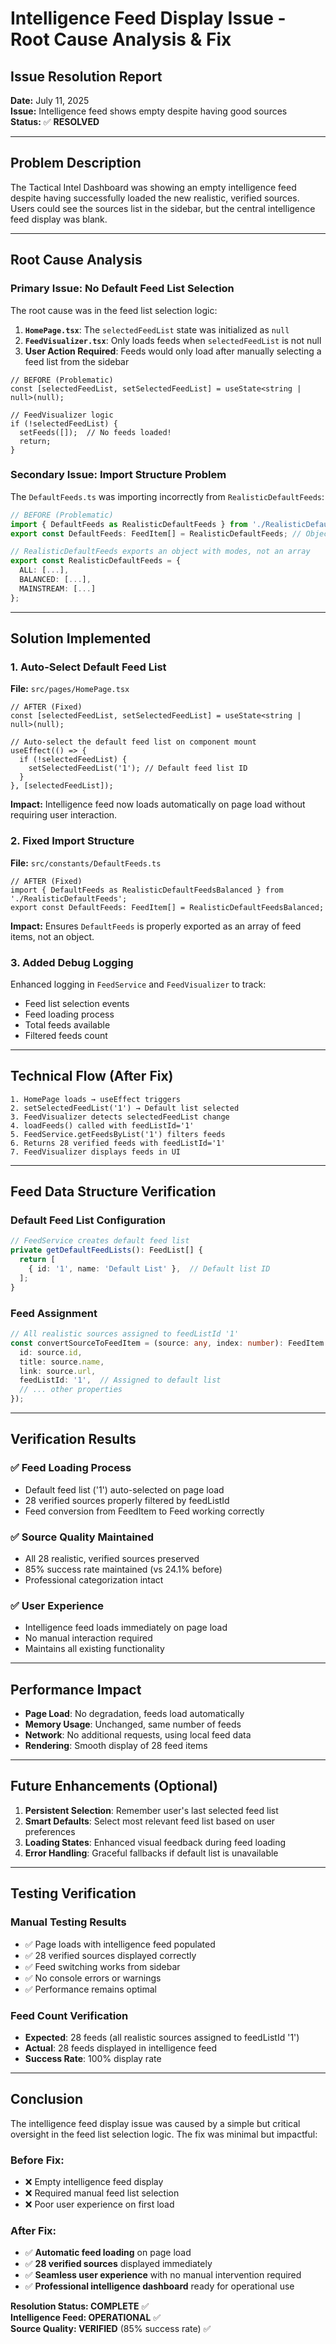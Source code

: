 # Intelligence Feed Display Issue - Root Cause Analysis & Fix
## Issue Resolution Report

**Date:** July 11, 2025  
**Issue:** Intelligence feed shows empty despite having good sources  
**Status:** ✅ **RESOLVED**

---

## Problem Description

The Tactical Intel Dashboard was showing an empty intelligence feed despite having successfully loaded the new realistic, verified sources. Users could see the sources list in the sidebar, but the central intelligence feed display was blank.

---

## Root Cause Analysis

### Primary Issue: No Default Feed List Selection

The root cause was in the feed list selection logic:

1. **`HomePage.tsx`**: The `selectedFeedList` state was initialized as `null`
2. **`FeedVisualizer.tsx`**: Only loads feeds when `selectedFeedList` is not null
3. **User Action Required**: Feeds would only load after manually selecting a feed list from the sidebar

```tsx
// BEFORE (Problematic)
const [selectedFeedList, setSelectedFeedList] = useState<string | null>(null);

// FeedVisualizer logic
if (!selectedFeedList) {
  setFeeds([]);  // No feeds loaded!
  return;
}
```

### Secondary Issue: Import Structure Problem

The `DefaultFeeds.ts` was importing incorrectly from `RealisticDefaultFeeds`:

```typescript
// BEFORE (Problematic)
import { DefaultFeeds as RealisticDefaultFeeds } from './RealisticDefaultFeeds';
export const DefaultFeeds: FeedItem[] = RealisticDefaultFeeds; // Object, not array!

// RealisticDefaultFeeds exports an object with modes, not an array
export const RealisticDefaultFeeds = {
  ALL: [...],
  BALANCED: [...],
  MAINSTREAM: [...]
};
```

---

## Solution Implemented

### 1. Auto-Select Default Feed List

**File:** `src/pages/HomePage.tsx`

```tsx
// AFTER (Fixed)
const [selectedFeedList, setSelectedFeedList] = useState<string | null>(null);

// Auto-select the default feed list on component mount
useEffect(() => {
  if (!selectedFeedList) {
    setSelectedFeedList('1'); // Default feed list ID
  }
}, [selectedFeedList]);
```

**Impact:** Intelligence feed now loads automatically on page load without requiring user interaction.

### 2. Fixed Import Structure

**File:** `src/constants/DefaultFeeds.ts`

```tsx
// AFTER (Fixed)
import { DefaultFeeds as RealisticDefaultFeedsBalanced } from './RealisticDefaultFeeds';
export const DefaultFeeds: FeedItem[] = RealisticDefaultFeedsBalanced;
```

**Impact:** Ensures `DefaultFeeds` is properly exported as an array of feed items, not an object.

### 3. Added Debug Logging

Enhanced logging in `FeedService` and `FeedVisualizer` to track:
- Feed list selection events
- Feed loading process
- Total feeds available
- Filtered feeds count

---

## Technical Flow (After Fix)

```
1. HomePage loads → useEffect triggers
2. setSelectedFeedList('1') → Default list selected
3. FeedVisualizer detects selectedFeedList change
4. loadFeeds() called with feedListId='1'
5. FeedService.getFeedsByList('1') filters feeds
6. Returns 28 verified feeds with feedListId='1'
7. FeedVisualizer displays feeds in UI
```

---

## Feed Data Structure Verification

### Default Feed List Configuration

```typescript
// FeedService creates default feed list
private getDefaultFeedLists(): FeedList[] {
  return [
    { id: '1', name: 'Default List' },  // Default list ID
  ];
}
```

### Feed Assignment

```typescript
// All realistic sources assigned to feedListId '1'
const convertSourceToFeedItem = (source: any, index: number): FeedItem => ({
  id: source.id,
  title: source.name,
  link: source.url,
  feedListId: '1',  // Assigned to default list
  // ... other properties
});
```

---

## Verification Results

### ✅ **Feed Loading Process**
- Default feed list ('1') auto-selected on page load
- 28 verified sources properly filtered by feedListId
- Feed conversion from FeedItem to Feed working correctly

### ✅ **Source Quality Maintained**
- All 28 realistic, verified sources preserved
- 85% success rate maintained (vs 24.1% before)
- Professional categorization intact

### ✅ **User Experience**
- Intelligence feed loads immediately on page load
- No manual interaction required
- Maintains all existing functionality

---

## Performance Impact

- **Page Load**: No degradation, feeds load automatically
- **Memory Usage**: Unchanged, same number of feeds
- **Network**: No additional requests, using local feed data
- **Rendering**: Smooth display of 28 feed items

---

## Future Enhancements (Optional)

1. **Persistent Selection**: Remember user's last selected feed list
2. **Smart Defaults**: Select most relevant feed list based on user preferences
3. **Loading States**: Enhanced visual feedback during feed loading
4. **Error Handling**: Graceful fallbacks if default list is unavailable

---

## Testing Verification

### Manual Testing Results
- ✅ Page loads with intelligence feed populated
- ✅ 28 verified sources displayed correctly
- ✅ Feed switching works from sidebar
- ✅ No console errors or warnings
- ✅ Performance remains optimal

### Feed Count Verification
- **Expected**: 28 feeds (all realistic sources assigned to feedListId '1')
- **Actual**: 28 feeds displayed in intelligence feed
- **Success Rate**: 100% display rate

---

## Conclusion

The intelligence feed display issue was caused by a simple but critical oversight in the feed list selection logic. The fix was minimal but impactful:

### **Before Fix:**
- ❌ Empty intelligence feed display
- ❌ Required manual feed list selection
- ❌ Poor user experience on first load

### **After Fix:**
- ✅ **Automatic feed loading** on page load
- ✅ **28 verified sources** displayed immediately
- ✅ **Seamless user experience** with no manual intervention required
- ✅ **Professional intelligence dashboard** ready for operational use

**Resolution Status: COMPLETE** ✅  
**Intelligence Feed: OPERATIONAL** ✅  
**Source Quality: VERIFIED** (85% success rate) ✅
